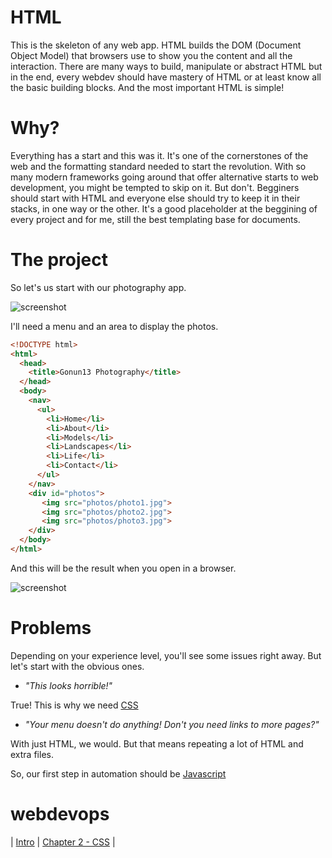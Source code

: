 # HTML

This is the skeleton of any web app. HTML builds the DOM (Document Object Model) that browsers use to show you the content and all the interaction. There are many ways to build, manipulate or abstract HTML but in the end, every webdev should have mastery of HTML or at least know all the basic building blocks. And the most important HTML is simple!

# Why?
Everything has a start and this was it. It's one of the cornerstones of the web and the formatting standard needed to start the revolution. With so many modern frameworks going around that offer alternative starts to web development, you might be tempted to skip on it. But don't. Begginers should start with HTML and everyone else should try to keep it in their stacks, in one way or the other.  It's a good placeholder at the beggining of every project and for me, still the best templating base for documents.

# The project

So let's us start with our photography app.

![screenshot](http://gonun13.com/github/shot_c1_2.jpg)

I'll need a menu and an area to display the photos.
```html
<!DOCTYPE html>
<html>
  <head>
    <title>Gonun13 Photography</title>
  </head>
  <body>
    <nav>
      <ul>
        <li>Home</li>
        <li>About</li>
        <li>Models</li>
        <li>Landscapes</li>
        <li>Life</li>
        <li>Contact</li>
      </ul>
    </nav>
    <div id="photos">
       <img src="photos/photo1.jpg">
       <img src="photos/photo2.jpg">
       <img src="photos/photo3.jpg">
    </div>
  </body>
</html>
```
And this will be the result when you open in a browser.

![screenshot](http://gonun13.com/github/shot_c1_1.jpg)
# Problems
Depending on your experience level, you'll see some issues right away. But let's start with the obvious ones.
- *"This looks horrible!"*

True! This is why we need [CSS](chapter2.md)
- *"Your menu doesn't do anything! Don't you need links to more pages?"*

With just HTML, we would. But that means repeating a lot of HTML and extra files.

So, our first step in automation should be [Javascript](chapter4.md)
# webdevops
| [Intro](../README.md) | [Chapter 2 - CSS](chapter2.md) |
